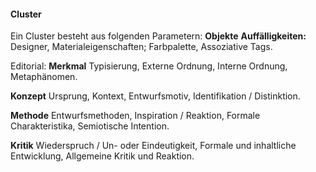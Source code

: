 #### Cluster
Ein Cluster besteht aus folgenden Parametern:
__Objekte__
__Auffälligkeiten:__
Designer,
Materialeigenschaften;
Farbpalette,
Assoziative Tags.

Editorial:
__Merkmal__
Typisierung,
Externe Ordnung,
Interne Ordnung,
Metaphänomen.

__Konzept__
Ursprung,
Kontext,
Entwurfsmotiv,
Identifikation / Distinktion.

__Methode__
Entwurfsmethoden,
Inspiration / Reaktion,
Formale Charakteristika,
Semiotische Intention.

__Kritik__
Wiederspruch / Un- oder Eindeutigkeit,
Formale und inhaltliche Entwicklung,
Allgemeine Kritik und Reaktion.